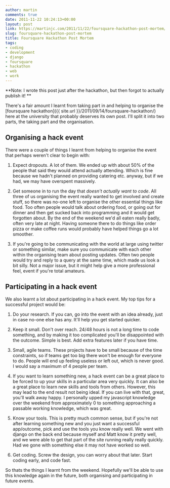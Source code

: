 ```yaml
---
author: martin
comments: true
date: 2011-11-22 10:24:13+00:00
layout: post
link: https://martinjc.com/2011/11/22/foursquare-hackathon-post-mortem/
slug: foursquare-hackathon-post-mortem
title: Foursquare Hackathon Post Mortem
tags:
- coding
- development
- django
- foursquare
- hackathon
- web
- work
---
```


**Note: I wrote this post just after the hackathon, but then forgot to actually publish it! **

There's a fair amount I learnt from taking part in and helping to organise the [foursquare hackathon]({{ site.url }}/2011/09/14/foursquare-hackathon/) here at the university that probably deserves its own post. I'll split it into two parts, the taking part and the organisation.


## Organising a hack event


There were a couple of things I learnt from helping to organise the event that perhaps weren't clear to begin with:




  1. Expect dropouts. A lot of them. We ended up with about 50% of the people that said they would attend actually attending. Which is fine because we hadn't planned on providing catering etc. anyway, but if we had, we may have overspent massively.


  2. Get someone in to run the day that _doesn't actually want to code_. All three of us organising the event really wanted to get involved and create stuff, so there was no-one left to organise the other essential things like food. Too often people would talk about ordering food, or going out for dinner and then get sucked back into programming and it would get forgotten about. By the end of the weekend we'd all eaten really badly, often very late at night. Having someone there to do things like order pizza or make coffee runs would probably have helped things go a lot smoother.


  3. If you're going to be communicating with the world at large using twitter or something similar, make sure you communicate with each other within the organising team about posting updates. Often two people would try and reply to a query at the same time, which made us look a bit silly. Not a major issue, but it might help give a more professional feel, event if you're total amateurs.




## Participating in a hack event


We also learnt a lot about participating in a hack event. My top tips for a successful project would be:




  1. Do your research. If you can, go into the event with an idea already, just in case no-one else has any. It'll help you get started quicker.


  2. Keep it small. Don't over reach. 24/48 hours is not a long time to code something, and by making it too complicated you'll be disappointed with the outcome. Simple is best. Add extra features later if you have time.


  3. Small, agile teams. These projects have to be small because of the time constraints, so if teams get too big there won't be enough for everyone to do. People will end up feeling useless or left out, which is never good. I would say a maximum of 4 people per team.


  4. If you want to learn something new, a hack event can be a great place to be forced to up your skills in a particular area very quickly. It can also be a great place to learn new skills and tools from others. However, this may lead to the end result not being ideal. If you can live with that, great, you'll walk away happy. I personally upped my javascript knowledge over the weekend from approximately 0 to something approaching a passable working knowledge, which was great.


  5. Know your tools. This is pretty much common sense, but if you're not after learning something new and you just want a successful app/outcome, pick and use the tools you know really well. We went with django on the back end because myself and Matt know it pretty well, and we were able to get that part of the site running really really quickly. Had we gone with something else it may not have worked so well.


  6. Get coding. Screw the design, you can worry about that later. Start coding early, and code fast.




So thats the things I learnt from the weekend. Hopefully we'll be able to use this knowledge again in the future, both organising and participating in future events.
